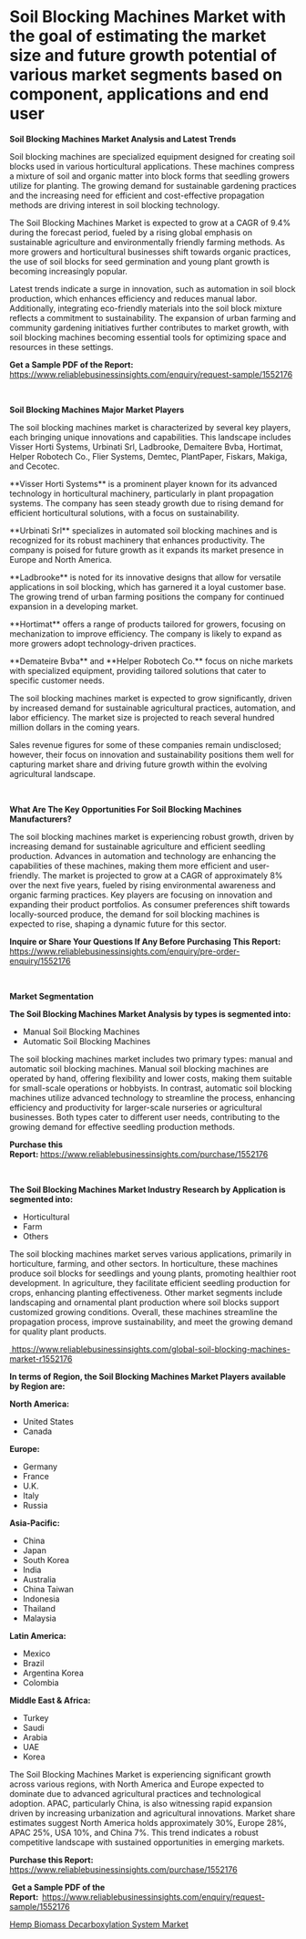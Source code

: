 <p><h1>Soil Blocking Machines Market with the goal of estimating the market size and future growth potential of various market segments based on component, applications and end user</h1></p><p><strong>Soil Blocking Machines Market Analysis and Latest Trends</strong></p>
<p><p>Soil blocking machines are specialized equipment designed for creating soil blocks used in various horticultural applications. These machines compress a mixture of soil and organic matter into block forms that seedling growers utilize for planting. The growing demand for sustainable gardening practices and the increasing need for efficient and cost-effective propagation methods are driving interest in soil blocking technology.</p><p>The Soil Blocking Machines Market is expected to grow at a CAGR of 9.4% during the forecast period, fueled by a rising global emphasis on sustainable agriculture and environmentally friendly farming methods. As more growers and horticultural businesses shift towards organic practices, the use of soil blocks for seed germination and young plant growth is becoming increasingly popular. </p><p>Latest trends indicate a surge in innovation, such as automation in soil block production, which enhances efficiency and reduces manual labor. Additionally, integrating eco-friendly materials into the soil block mixture reflects a commitment to sustainability. The expansion of urban farming and community gardening initiatives further contributes to market growth, with soil blocking machines becoming essential tools for optimizing space and resources in these settings.</p></p>
<p><strong>Get a Sample PDF of the Report:&nbsp;</strong> <a href="https://www.reliablebusinessinsights.com/enquiry/request-sample/1552176?utm_campaign=2518&utm_medium=2&utm_source=Github&utm_content=ia&utm_term=27022025&utm_id=soil-blocking-machines">https://www.reliablebusinessinsights.com/enquiry/request-sample/1552176</a></p>
<p>&nbsp;</p>
<p><strong>Soil Blocking Machines Major Market Players</strong></p>
<p><p>The soil blocking machines market is characterized by several key players, each bringing unique innovations and capabilities. This landscape includes Visser Horti Systems, Urbinati Srl, Ladbrooke, Demaitere Bvba, Hortimat, Helper Robotech Co., Flier Systems, Demtec, PlantPaper, Fiskars, Makiga, and Cecotec.</p><p>**Visser Horti Systems** is a prominent player known for its advanced technology in horticultural machinery, particularly in plant propagation systems. The company has seen steady growth due to rising demand for efficient horticultural solutions, with a focus on sustainability.</p><p>**Urbinati Srl** specializes in automated soil blocking machines and is recognized for its robust machinery that enhances productivity. The company is poised for future growth as it expands its market presence in Europe and North America.</p><p>**Ladbrooke** is noted for its innovative designs that allow for versatile applications in soil blocking, which has garnered it a loyal customer base. The growing trend of urban farming positions the company for continued expansion in a developing market.</p><p>**Hortimat** offers a range of products tailored for growers, focusing on mechanization to improve efficiency. The company is likely to expand as more growers adopt technology-driven practices.</p><p>**Demateire Bvba** and **Helper Robotech Co.** focus on niche markets with specialized equipment, providing tailored solutions that cater to specific customer needs.</p><p>The soil blocking machines market is expected to grow significantly, driven by increased demand for sustainable agricultural practices, automation, and labor efficiency. The market size is projected to reach several hundred million dollars in the coming years.</p><p>Sales revenue figures for some of these companies remain undisclosed; however, their focus on innovation and sustainability positions them well for capturing market share and driving future growth within the evolving agricultural landscape.</p></p>
<p>&nbsp;</p>
<p><strong>What Are The Key Opportunities For Soil Blocking Machines Manufacturers?</strong></p>
<p><p>The soil blocking machines market is experiencing robust growth, driven by increasing demand for sustainable agriculture and efficient seedling production. Advances in automation and technology are enhancing the capabilities of these machines, making them more efficient and user-friendly. The market is projected to grow at a CAGR of approximately 8% over the next five years, fueled by rising environmental awareness and organic farming practices. Key players are focusing on innovation and expanding their product portfolios. As consumer preferences shift towards locally-sourced produce, the demand for soil blocking machines is expected to rise, shaping a dynamic future for this sector.</p></p>
<p><strong>Inquire or Share Your Questions If Any Before Purchasing This Report:</strong> <a href="https://www.reliablebusinessinsights.com/enquiry/pre-order-enquiry/1552176?utm_campaign=2518&utm_medium=2&utm_source=Github&utm_content=ia&utm_term=27022025&utm_id=soil-blocking-machines">https://www.reliablebusinessinsights.com/enquiry/pre-order-enquiry/1552176</a></p>
<p>&nbsp;</p>
<p><strong>Market Segmentation</strong></p>
<p><strong>The Soil Blocking Machines Market Analysis by types is segmented into:</strong></p>
<p><ul><li>Manual Soil Blocking Machines</li><li>Automatic Soil Blocking Machines</li></ul></p>
<p><p>The soil blocking machines market includes two primary types: manual and automatic soil blocking machines. Manual soil blocking machines are operated by hand, offering flexibility and lower costs, making them suitable for small-scale operations or hobbyists. In contrast, automatic soil blocking machines utilize advanced technology to streamline the process, enhancing efficiency and productivity for larger-scale nurseries or agricultural businesses. Both types cater to different user needs, contributing to the growing demand for effective seedling production methods.</p></p>
<p><strong>Purchase this Report:&nbsp;</strong><a href="https://www.reliablebusinessinsights.com/purchase/1552176?utm_campaign=2518&utm_medium=2&utm_source=Github&utm_content=ia&utm_term=27022025&utm_id=soil-blocking-machines">https://www.reliablebusinessinsights.com/purchase/1552176</a></p>
<p>&nbsp;</p>
<p><strong>The Soil Blocking Machines Market Industry Research by Application is segmented into:</strong></p>
<p><ul><li>Horticultural</li><li>Farm</li><li>Others</li></ul></p>
<p><p>The soil blocking machines market serves various applications, primarily in horticulture, farming, and other sectors. In horticulture, these machines produce soil blocks for seedlings and young plants, promoting healthier root development. In agriculture, they facilitate efficient seedling production for crops, enhancing planting effectiveness. Other market segments include landscaping and ornamental plant production where soil blocks support customized growing conditions. Overall, these machines streamline the propagation process, improve sustainability, and meet the growing demand for quality plant products.</p></p>
<p><a href="https://www.reliablebusinessinsights.com/global-soil-blocking-machines-market-r1552176?utm_campaign=2518&utm_medium=2&utm_source=Github&utm_content=ia&utm_term=27022025&utm_id=soil-blocking-machines">&nbsp;https://www.reliablebusinessinsights.com/global-soil-blocking-machines-market-r1552176</a></p>
<p><strong>In terms of Region, the Soil Blocking Machines Market Players available by Region are:</strong></p>
<p>
    <p> <strong> North America: </strong>
        <ul>
            <li>United States</li>
            <li>Canada</li>
        </ul>
        </p> 
    <p> <strong> Europe: </strong>
        <ul>
            <li>Germany</li>
            <li>France</li>
            <li>U.K.</li>
            <li>Italy</li>
            <li>Russia</li>
        </ul>
        </p> 
    <p> <strong> Asia-Pacific: </strong>
        <ul>
            <li>China</li>
            <li>Japan</li>
            <li>South Korea</li>
            <li>India</li>
            <li>Australia</li>
            <li>China Taiwan</li>
            <li>Indonesia</li>
            <li>Thailand</li>
            <li>Malaysia</li>
        </ul>
        </p> 
    <p> <strong> Latin America: </strong>
        <ul>
            <li>Mexico</li>
            <li>Brazil</li>
            <li>Argentina Korea</li>
            <li>Colombia</li>
        </ul>
        </p> 
    <p> <strong> Middle East & Africa: </strong>
        <ul>
            <li>Turkey</li>
            <li>Saudi</li>
            <li>Arabia</li>
            <li>UAE</li>
            <li>Korea</li>
        </ul>
    </p>
    </p>
<p><p>The Soil Blocking Machines Market is experiencing significant growth across various regions, with North America and Europe expected to dominate due to advanced agricultural practices and technological adoption. APAC, particularly China, is also witnessing rapid expansion driven by increasing urbanization and agricultural innovations. Market share estimates suggest North America holds approximately 30%, Europe 28%, APAC 25%, USA 10%, and China 7%. This trend indicates a robust competitive landscape with sustained opportunities in emerging markets.</p></p>
<p><strong>Purchase this Report: </strong><a href="https://www.reliablebusinessinsights.com/purchase/1552176?utm_campaign=2518&utm_medium=2&utm_source=Github&utm_content=ia&utm_term=27022025&utm_id=soil-blocking-machines">https://www.reliablebusinessinsights.com/purchase/1552176</a></p>
<p>&nbsp;<strong>Get a Sample PDF of the Report:&nbsp;&nbsp;</strong><a href="https://www.reliablebusinessinsights.com/enquiry/request-sample/1552176?utm_campaign=2518&utm_medium=2&utm_source=Github&utm_content=ia&utm_term=27022025&utm_id=soil-blocking-machines">https://www.reliablebusinessinsights.com/enquiry/request-sample/1552176</a></p>
<p><strong></strong></p>
<p><p><a href="https://github.com/pilukypalis/Market-Research-Report-List-1/blob/main/hemp-biomass-decarboxylation-system-market.md?utm_campaign=2518&utm_medium=2&utm_source=Github&utm_content=ia&utm_term=27022025&utm_id=soil-blocking-machines">Hemp Biomass Decarboxylation System Market</a></p></p>